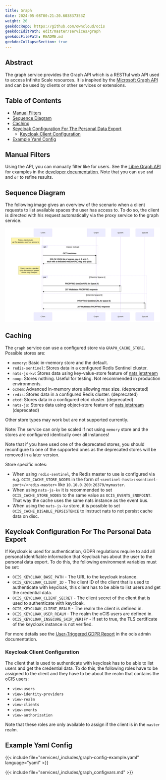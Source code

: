 ```yaml
---
title: Graph
date: 2024-05-08T00:21:20.603837353Z
weight: 20
geekdocRepo: https://github.com/owncloud/ocis
geekdocEditPath: edit/master/services/graph
geekdocFilePath: README.md
geekdocCollapseSection: true
---
```


<!-- Do not edit this file, it is autogenerated. Edit the service README.md instead -->

## Abstract


The graph service provides the Graph API which is a RESTful web API used to access Infinite Scale resources. It is inspired by the [Microsoft Graph API](https://learn.microsoft.com/en-us/graph/use-the-api) and can be used by clients or other services or extensions.


## Table of Contents

* [Manual Filters](#manual-filters)
* [Sequence Diagram](#sequence-diagram)
* [Caching](#caching)
* [Keycloak Configuration For The Personal Data Export](#keycloak-configuration-for-the-personal-data-export)
  * [Keycloak Client Configuration](#keycloak-client-configuration)
* [Example Yaml Config](#example-yaml-config)

## Manual Filters

Using the API, you can manually filter like for users. See the [Libre Graph API](https://owncloud.dev/libre-graph-api/#/users/ListUsers) for examples in the [developer documentation](https://owncloud.dev). Note that you can use `and` and `or` to refine results.

## Sequence Diagram

The following image gives an overview of the scenario when a client requests to list available spaces the user has access to. To do so, the client is directed with his request automatically via the proxy service to the graph service.

<!-- referencing: https://github.com/owncloud/ocis/pull/3816 ([docs-only] add client protocol overview) -->
<!-- The image source needs to be the raw source !! -->

<img src="https://raw.githubusercontent.com/owncloud/ocis/master/services/graph/images/mermaid-graph.svg" width="500" />

## Caching

The `graph` service can use a configured store via `GRAPH_CACHE_STORE`. Possible stores are:
  -   `memory`: Basic in-memory store and the default.
  -   `redis-sentinel`: Stores data in a configured Redis Sentinel cluster.
  -   `nats-js-kv`: Stores data using key-value-store feature of [nats jetstream](https://docs.nats.io/nats-concepts/jetstream/key-value-store)
  -   `noop`: Stores nothing. Useful for testing. Not recommended in production environments.
  -   `ocmem`: Advanced in-memory store allowing max size. (deprecated)
  -   `redis`: Stores data in a configured Redis cluster. (deprecated)
  -   `etcd`: Stores data in a configured etcd cluster. (deprecated)
  -   `nats-js`: Stores data using object-store feature of [nats jetstream](https://docs.nats.io/nats-concepts/jetstream/obj_store) (deprecated)

Other store types may work but are not supported currently.

Note: The service can only be scaled if not using `memory` store and the stores are configured identically over all instances!

Note that if you have used one of the deprecated stores, you should reconfigure to one of the supported ones as the deprecated stores will be removed in a later version.

Store specific notes:
  -   When using `redis-sentinel`, the Redis master to use is configured via e.g. `OCIS_CACHE_STORE_NODES` in the form of `<sentinel-host>:<sentinel-port>/<redis-master>` like `10.10.0.200:26379/mymaster`.
  -   When using `nats-js-kv` it is recommended to set `OCIS_CACHE_STORE_NODES` to the same value as `OCIS_EVENTS_ENDPOINT`. That way the cache uses the same nats instance as the event bus.
  -   When using the `nats-js-kv` store, it is possible to set `OCIS_CACHE_DISABLE_PERSISTENCE` to instruct nats to not persist cache data on disc.

## Keycloak Configuration For The Personal Data Export

If Keycloak is used for authentication, GDPR regulations require to add all personal identifiable information that Keycloak has about the user to the personal data export. To do this, the following environment variables must be set:

*   `OCIS_KEYCLOAK_BASE_PATH` - The URL to the keycloak instance.
*   `OCIS_KEYCLOAK_CLIENT_ID` - The client ID of the client that is used to authenticate with keycloak, this client has to be able to list users and get the credential data.
*   `OCIS_KEYCLOAK_CLIENT_SECRET` - The client secret of the client that is used to authenticate with keycloak.
*   `OCIS_KEYCLOAK_CLIENT_REALM` - The realm the client is defined in.
*   `OCIS_KEYCLOAK_USER_REALM` - The realm the oCIS users are defined in.
*   `OCIS_KEYCLOAK_INSECURE_SKIP_VERIFY` - If set to true, the TLS certificate of the keycloak instance is not verified.

For more details see the [User-Triggered GDPR Report](https://doc.owncloud.com/ocis/next/deployment/gdpr/gdpr.html) in the ocis admin documentation.

### Keycloak Client Configuration

The client that is used to authenticate with keycloak has to be able to list users and get the credential data. To do this, the following  roles have to be assigned to the client and they have to be about the realm that contains the oCIS users:

*   `view-users`
*   `view-identity-providers`
*   `view-realm`
*   `view-clients`
*   `view-events`
*   `view-authorization`

Note that these roles are only available to assign if the client is in the `master` realm.
## Example Yaml Config
{{< include file="services/_includes/graph-config-example.yaml"  language="yaml" >}}

{{< include file="services/_includes/graph_configvars.md" >}}

